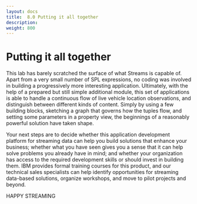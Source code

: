 ```yaml
---
layout: docs
title:  8.0 Putting it all together
description:
weight: 800
---
```


# Putting it all together
This lab has barely scratched the surface of what Streams is capable of. Apart from a very small number of SPL expressions, no coding was involved in building a progressively more interesting application. Ultimately, with the help of a prepared but still simple additional module, this set of applications is able to handle a continuous flow of live vehicle location observations, and distinguish between different kinds of content. Simply by using a few building blocks, sketching a graph that governs how the tuples flow, and setting some parameters in a property view, the beginnings of a reasonably powerful solution have taken shape.

Your next steps are to decide whether this application development platform for streaming data can help you build solutions that enhance your business; whether what you have seen gives you a sense that it can help solve problems you already have in mind; and whether your organization has access to the required development skills or should invest in building them. IBM provides formal training courses for this product, and our technical sales specialists can help identify opportunities for streaming data-based solutions, organize workshops, and move to pilot projects and beyond.

HAPPY STREAMING
